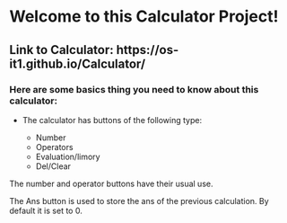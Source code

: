 <h1>Welcome to this Calculator Project!</h1>
<h2>Link to Calculator: https://os-it1.github.io/Calculator/</h2>
<h3>Here are some basics thing you need to know about this calculator:</h3>
<ul>
  <li>The calculator has buttons of the following type:</li>
  <ul>
    <li>Number</li>
    <li>Operators</li>
    <li>Evaluation/limory</li>
    <li>Del/Clear</li>
  </ul>
</ul>
<p>The number and operator buttons have their usual use.</p>
<p>The Ans button is used to store the ans of the previous calculation. By default it is set to 0.</p>

